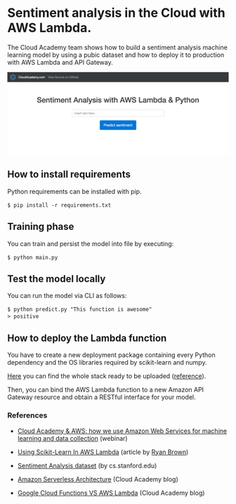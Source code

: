 # Sentiment analysis in the Cloud with AWS Lambda.

The Cloud Academy team shows how to build a sentiment analysis machine learning model by using a pubic dataset and how to deploy it to production with AWS Lambda and API Gateway.

![Frontend Screenshot](frontend/screenshot.png?raw=true)

## How to install requirements

Python requirements can be installed with pip.

    $ pip install -r requirements.txt
    
## Training phase

You can train and persist the model into file by executing:

    $ python main.py

## Test the model locally

You can run the model via CLI as follows:

    $ python predict.py "This function is awesome"
    > positive
    
## How to deploy the Lambda function

You have to create a new deployment package containing every Python dependency and the OS libraries required by scikit-learn and numpy.

[Here](https://github.com/ryansb/sklearn-build-lambda) you can find the whole stack ready to be uploaded  ([reference](https://serverlesscode.com/post/deploy-scikitlearn-on-lamba/)).

Then, you can bind the AWS Lambda function to a new Amazon API Gateway resource and obtain a RESTful interface for your model.

### References

* [Cloud Academy & AWS: how we use Amazon Web Services for machine learning and data collection](https://cloudacademy.com/webinars/cloud-academy-and-aws-how-we-use-aws-machine-learning-and-data-collection-10/) (webinar)

* [Using Scikit-Learn In AWS Lambda](https://serverlesscode.com/post/deploy-scikitlearn-on-lamba/) (article by [Ryan Brown](https://github.com/ryansb))

* [Sentiment Analysis dataset](http://cs.stanford.edu/people/alecmgo/trainingandtestdata.zip) (by cs.stanford.edu)

* [Amazon Serverless Architecture](http://cloudacademy.com/blog/amazon-serverless-api-gateway-lambda-cloudfront-s3/) (Cloud Academy blog)

* [Google Cloud Functions VS AWS Lambda](http://cloudacademy.com/blog/google-cloud-functions-serverless/) (Cloud Academy blog)